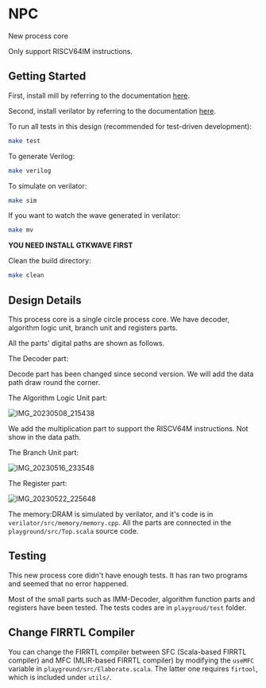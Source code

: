 NPC
=======================

New process core

Only support RISCV64IM instructions.

## Getting Started

First, install mill by referring to the documentation [here](https://com-lihaoyi.github.io/mill).

Second, install verilator by referring to the documentation [here](https://verilator.org/guide/latest/install.html).

To run all tests in this design (recommended for test-driven development):
```bash
make test
```

To generate Verilog:
```bash
make verilog
```

To simulate on verilator:

```bash
make sim
```

If you want to watch the wave generated in verilator:

```bash
make mv
```

**YOU NEED INSTALL GTKWAVE FIRST**

Clean the build directory:

```bash
make clean
```

## Design Details

This process core is a single circle process core. We have decoder, algorithm logic unit, branch unit and registers parts.

  All the parts' digital paths are shown as follows.

The Decoder part:

Decode part has been changed since second version. We will add the data path draw round the corner.

The Algorithm Logic Unit part:

![IMG_20230508_215438](https://raw.githubusercontent.com/YEWPO/yewpoblogonlinePic/main/IMG_20230508_215438.jpg)

We add the multiplication part to support the RISCV64M instructions. Not show in the data path.

The Branch Unit part:

![IMG_20230516_233548](https://raw.githubusercontent.com/YEWPO/yewpoblogonlinePic/main/IMG_20230516_233548.jpg)

The Register part:

![IMG_20230522_225648](https://raw.githubusercontent.com/YEWPO/yewpoblogonlinePic/main/IMG_20230522_225648.jpg)

The memory:DRAM is simulated by verilator, and it's code is in `verilator/src/memory/memory.cpp`. All the parts are connected in the `playground/src/Top.scala` source code.

## Testing

This new process core didn't have enough tests. It has ran two programs and seemed that no error happened.

Most of the small parts such as IMM-Decoder, algorithm function parts and registers have been tested. The tests codes are in `playgroud/test` folder.

## Change FIRRTL Compiler

You can change the FIRRTL compiler between SFC (Scala-based FIRRTL compiler) and
MFC (MLIR-based FIRRTL compiler) by modifying the `useMFC` variable in `playground/src/Elaborate.scala`.
The latter one requires `firtool`, which is included under `utils/`.
